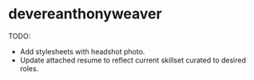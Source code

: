 # devereanthonyweaver

TODO:
* Add stylesheets with headshot photo. 
* Update attached resume to reflect current skillset curated to desired roles. 
